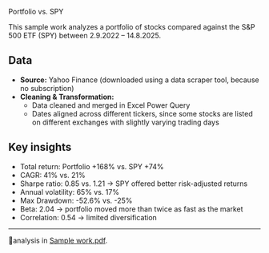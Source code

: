 Portfolio vs. SPY

This sample work analyzes a portfolio of stocks compared against the S&P 500 ETF (SPY) between 2.9.2022 – 14.8.2025.

## Data
- **Source:** Yahoo Finance (downloaded using a data scraper tool, because no subscription)  
- **Cleaning & Transformation:**  
  - Data cleaned and merged in Excel Power Query  
  - Dates aligned across different tickers, since some stocks are listed on different exchanges with slightly varying trading days  

## Key insights
- Total return: Portfolio +168% vs. SPY +74%
- CAGR: 41% vs. 21%
- Sharpe ratio: 0.85 vs. 1.21 → SPY offered better risk-adjusted returns
- Annual volatility: 65% vs. 17%
- Max Drawdown: -52.6% vs. -25%
- Beta: 2.04 → portfolio moved more than twice as fast as the market
- Correlation: 0.54 → limited diversification

---

📄analysis in [Sample work.pdf](./Sample%20work.pdf).
